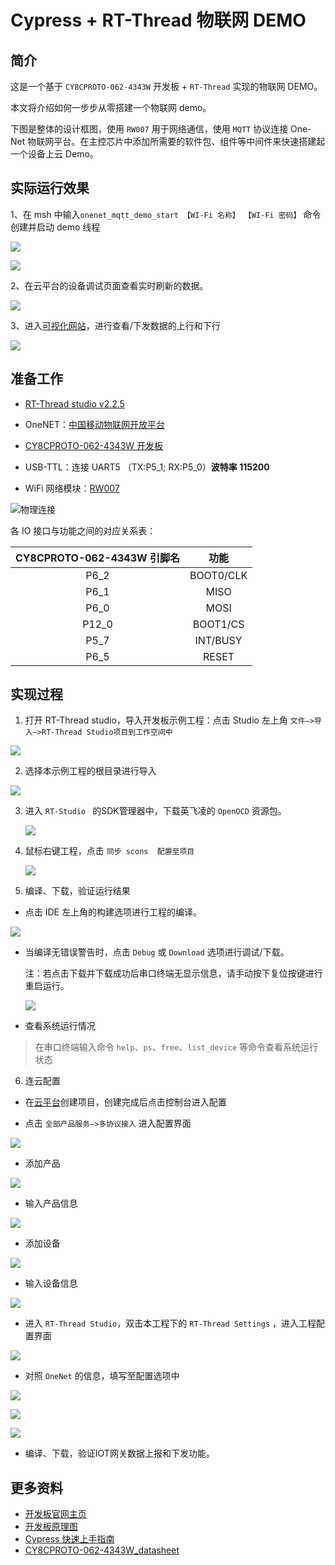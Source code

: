 # Cypress + RT-Thread 物联网 DEMO

## 简介

这是一个基于 `CY8CPROTO-062-4343W` 开发板 + `RT-Thread` 实现的物联网 DEMO。

本文将介绍如何一步步从零搭建一个物联网 demo。

下图是整体的设计框图，使用 `RW007` 用于网络通信，使用 `MQTT` 协议连接 One-Net 物联网平台。在主控芯片中添加所需要的软件包、组件等中间件来快速搭建起一个设备上云 Demo。

## 实际运行效果

1、在 msh 中输入`onenet_mqtt_demo_start 【WI-Fi 名称】 【WI-Fi 密码】` 命令创建并启动 demo 线程

![](figures/demo.png)

![](figures/wifi_info.png)

2、在云平台的设备调试页面查看实时刷新的数据。

![](figures/onenet01.png)

3、进入[可视化网站](https://open.iot.10086.cn/iotbox/appsquare/appview?openid=edfdb062942604d9b1de5674d7433497)，进行查看/下发数据的上行和下行

![](figures/onenet-demo.png)

## 准备工作

- [RT-Thread studio v2.2.5](https://download-sh-cmcc.rt-thread.org:9151/www/studio/download/RT-Thread%20Studio-v2.2.5-setup-x86_64_202208011830.exe)

- OneNET：[中国移动物联网开放平台](https://open.iot.10086.cn)
- [CY8CPROTO-062-4343W 开发板](https://www.rt-thread.org/document/site/#/rt-thread-version/rt-thread-standard/tutorial/quick-start/CY8CPROTO-062-4343W/quick-start)
- USB-TTL：连接 UART5 （TX:P5_1; RX:P5_0）**波特率 115200**
- WiFi 网络模块：[RW007](https://www.rt-thread.org/document/site/#/rt-thread-version/rt-thread-standard/application-note/packages/rw007_module_using/an0034-rw007-module-using?id=rw007)

![物理连接](figures/rw007.png)

各 IO 接口与功能之间的对应关系表：

| CY8CPROTO-062-4343W 引脚名 |   功能    |
| :------------------------: | :-------: |
|            P6_2            | BOOT0/CLK |
|            P6_1            |   MISO    |
|            P6_0            |   MOSI    |
|           P12_0            | BOOT1/CS  |
|            P5_7            | INT/BUSY  |
|            P6_5            |   RESET   |

## 实现过程

1. 打开 RT-Thread studio，导入开发板示例工程：点击 Studio 左上角 `文件—>导入—>RT-Thread Studio项目到工作空间中 `

![](figures/studio1.png)

2. 选择本示例工程的根目录进行导入

![](figures/studio2.png)

3. 进入 `RT-Studio ` 的SDK管理器中，下载英飞凌的 `OpenOCD` 资源包。

   ![](figures/openocd01.png)

4. 鼠标右键工程，点击 `同步 scons  配置至项目`

   ![](figures/sync_proj.png)

5. 编译、下载，验证运行结果

* 点击 IDE 左上角的构建选项进行工程的编译。

![](figures/studio3-build.png)

* 当编译无错误警告时，点击 `Debug` 或 `Download` 选项进行调试/下载。

  注：若点击下载并下载成功后串口终端无显示信息，请手动按下复位按键进行重启运行。

  ![](figures/studio4-download.png)

- 查看系统运行情况

> 在串口终端输入命令 `help`、`ps`、`free`、`list_device` 等命令查看系统运行状态

6. 连云配置

- 在[云平台](https://open.iot.10086.cn)创建项目，创建完成后点击控制台进入配置

* 点击 `全部产品服务—>多协议接入` 进入配置界面

![](figures/onenet03.png)

* 添加产品

![](figures/onenet04.png)

* 输入产品信息

![](figures/onenet05.png)

* 添加设备

![](figures/onenet06.png)

* 输入设备信息

![](figures/onenet07.png)

* 进入 `RT-Thread Studio`，双击本工程下的 `RT-Thread Settings` ，进入工程配置界面

![](figures/studio4.png)

* 对照 `OneNet` 的信息，填写至配置选项中

![](figures/onenet08.png)

![](figures/onenet09.png)

![](figures/studio5.png)

* 编译、下载，验证IOT网关数据上报和下发功能。

## 更多资料

- [开发板官网主页](https://www.infineon.com/cms/en/product/evaluation-boards/cy8cproto-062-4343w/)
- [开发板原理图](https://www.infineon.com/dgdl/Infineon-CY8CPROTO-062-4343W_Schematic-PCBDesignData-v01_00-EN.pdf?fileId=8ac78c8c7d0d8da4017d0f010c6d183a&utm_source=cypress&utm_medium=referral&utm_campaign=202110_globe_en_all_integration-files)
- [Cypress 快速上手指南](https://www.rt-thread.org/document/site/#/rt-thread-version/rt-thread-standard/tutorial/quick-start/CY8CPROTO-062-4343W/quick-start)
- [CY8CPROTO-062-4343W_datasheet](https://www.infineon.com/dgdl/Infineon-PSOC_6_MCU_CY8C62X8_CY8C62XA-DataSheet-v17_00-EN.pdf?fileId=8ac78c8c7d0d8da4017d0ee7d03a70b1)